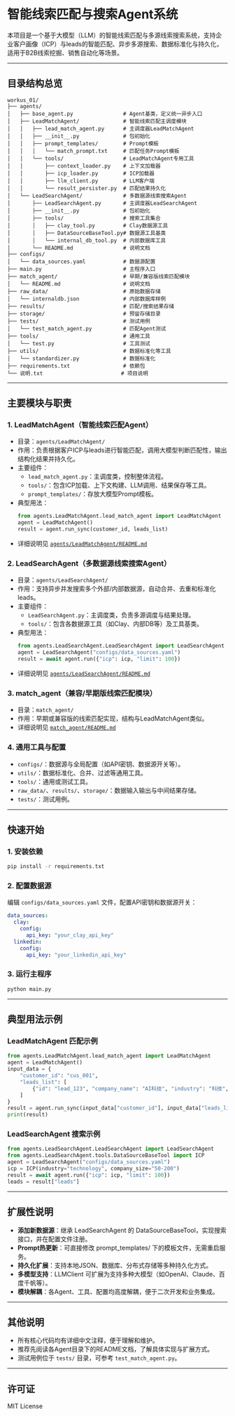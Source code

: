 # 智能线索匹配与搜索Agent系统

本项目是一个基于大模型（LLM）的智能线索匹配与多源线索搜索系统，支持企业客户画像（ICP）与leads的智能匹配、异步多源搜索、数据标准化与持久化，适用于B2B线索挖掘、销售自动化等场景。

---

## 目录结构总览

```
workus_01/
├── agents/
│   ├── base_agent.py                # Agent基类，定义统一异步入口
│   ├── LeadMatchAgent/              # 智能线索匹配主调度模块
│   │   ├── lead_match_agent.py      # 主调度器LeadMatchAgent
│   │   ├── __init__.py              # 包初始化
│   │   ├── prompt_templates/        # Prompt模板
│   │   │   └── match_prompt.txt     # 匹配任务Prompt模板
│   │   └── tools/                   # LeadMatchAgent专用工具
│   │       ├── context_loader.py    # 上下文加载器
│   │       ├── icp_loader.py        # ICP加载器
│   │       ├── llm_client.py        # LLM客户端
│   │       └── result_persister.py  # 匹配结果持久化
│   └── LeadSearchAgent/             # 多数据源线索搜索Agent
│       ├── LeadSearchAgent.py       # 主调度器LeadSearchAgent
│       ├── __init__.py              # 包初始化
│       ├── tools/                   # 搜索工具集合
│       │   ├── clay_tool.py         # Clay数据源工具
│       │   ├── DataSourceBaseTool.py# 数据源工具基类
│       │   └── internal_db_tool.py  # 内部数据库工具
│       └── README.md                # 说明文档
├── configs/
│   └── data_sources.yaml            # 数据源配置
├── main.py                          # 主程序入口
├── match_agent/                     # 早期/兼容版线索匹配模块
│   └── README.md                    # 说明文档
├── raw_data/                        # 原始数据存储
│   └── internaldb.json              # 内部数据库样例
├── results/                         # 匹配/搜索结果存储
├── storage/                         # 预留存储目录
├── tests/                           # 测试用例
│   └── test_match_agent.py          # 匹配Agent测试
├── tools/                           # 通用工具
│   └── test.py                      # 工具测试
├── utils/                           # 数据标准化等工具
│   └── standardizer.py              # 数据标准化
├── requirements.txt                 # 依赖包
└── 说明.txt                         # 项目说明
```

---

## 主要模块与职责

### 1. LeadMatchAgent（智能线索匹配Agent）
- 目录：`agents/LeadMatchAgent/`
- 作用：负责根据客户ICP与leads进行智能匹配，调用大模型判断匹配性，输出结构化结果并持久化。
- 主要组件：
  - `lead_match_agent.py`：主调度类，控制整体流程。
  - `tools/`：包含ICP加载、上下文构建、LLM调用、结果保存等工具。
  - `prompt_templates/`：存放大模型Prompt模板。
- 典型用法：
  ```python
  from agents.LeadMatchAgent.lead_match_agent import LeadMatchAgent
  agent = LeadMatchAgent()
  result = agent.run_sync(customer_id, leads_list)
  ```
- 详细说明见 [`agents/LeadMatchAgent/README.md`](agents/LeadMatchAgent/README.md)

### 2. LeadSearchAgent（多数据源线索搜索Agent）
- 目录：`agents/LeadSearchAgent/`
- 作用：支持异步并发搜索多个外部/内部数据源，自动合并、去重和标准化leads。
- 主要组件：
  - `LeadSearchAgent.py`：主调度类，负责多源调度与结果处理。
  - `tools/`：包含各数据源工具（如Clay、内部DB等）及工具基类。
- 典型用法：
  ```python
  from agents.LeadSearchAgent.LeadSearchAgent import LeadSearchAgent
  agent = LeadSearchAgent("configs/data_sources.yaml")
  result = await agent.run({"icp": icp, "limit": 100})
  ```
- 详细说明见 [`agents/LeadSearchAgent/README.md`](agents/LeadSearchAgent/README.md)

### 3. match_agent（兼容/早期版线索匹配模块）
- 目录：`match_agent/`
- 作用：早期或兼容版的线索匹配实现，结构与LeadMatchAgent类似。
- 详细说明见 [`match_agent/README.md`](match_agent/README.md)

### 4. 通用工具与配置
- `configs/`：数据源与全局配置（如API密钥、数据源开关等）。
- `utils/`：数据标准化、合并、过滤等通用工具。
- `tools/`：通用或测试工具。
- `raw_data/`、`results/`、`storage/`：数据输入输出与中间结果存储。
- `tests/`：测试用例。

---

## 快速开始

### 1. 安装依赖
```bash
pip install -r requirements.txt
```

### 2. 配置数据源
编辑 `configs/data_sources.yaml` 文件，配置API密钥和数据源开关：
```yaml
data_sources:
  clay:
    config:
      api_key: "your_clay_api_key"
  linkedin:
    config:
      api_key: "your_linkedin_api_key"
```

### 3. 运行主程序
```bash
python main.py
```

---

## 典型用法示例

### LeadMatchAgent 匹配示例
```python
from agents.LeadMatchAgent.lead_match_agent import LeadMatchAgent
agent = LeadMatchAgent()
input_data = {
    "customer_id": "cus_001",
    "leads_list": [
        {"id": "lead_123", "company_name": "AI科技", "industry": "科技", "company_website": "https://aitech.com", "product_desc": "AI智能客服", "product_keywords": ["AI", "客服"], "contact_name": "李雷", "job_title": "CTO", "region": "中国"}
    ]
}
result = agent.run_sync(input_data["customer_id"], input_data["leads_list"])
print(result)
```

### LeadSearchAgent 搜索示例
```python
from agents.LeadSearchAgent.LeadSearchAgent import LeadSearchAgent
from agents.LeadSearchAgent.tools.DataSourceBaseTool import ICP
agent = LeadSearchAgent("configs/data_sources.yaml")
icp = ICP(industry="technology", company_size="50-200")
result = await agent.run({"icp": icp, "limit": 100})
leads = result["leads"]
```

---

## 扩展性说明

- **添加新数据源**：继承 LeadSearchAgent 的 DataSourceBaseTool，实现搜索接口，并在配置文件注册。
- **Prompt热更新**：可直接修改 prompt_templates/ 下的模板文件，无需重启服务。
- **持久化扩展**：支持本地JSON、数据库、分布式存储等多种持久化方式。
- **多模型支持**：LLMClient 可扩展为支持多种大模型（如OpenAI、Claude、百度千帆等）。
- **模块解耦**：各Agent、工具、配置均高度解耦，便于二次开发和业务集成。

---

## 其他说明

- 所有核心代码均有详细中文注释，便于理解和维护。
- 推荐先阅读各Agent目录下的README文档，了解具体实现与扩展方式。
- 测试用例位于 `tests/` 目录，可参考 `test_match_agent.py`。

---

## 许可证


MIT License 
